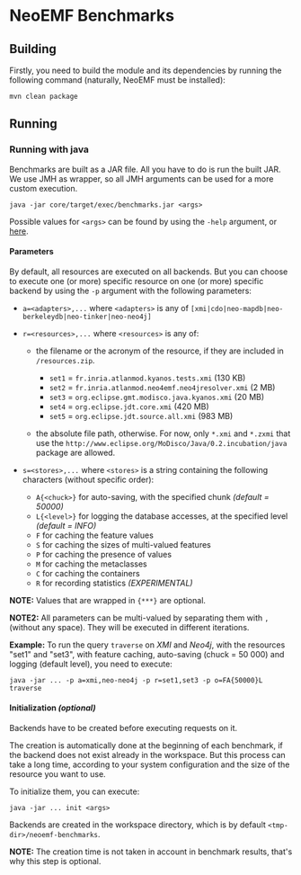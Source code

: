NeoEMF Benchmarks
=================

## Building
Firstly, you need to build the module and its dependencies by running the following command (naturally, NeoEMF must be installed):

    mvn clean package
    
## Running

### Running with java
Benchmarks are built as a JAR file. All you have to do is run the built JAR.
We use JMH as wrapper, so all JMH arguments can be used for a more custom execution.

    java -jar core/target/exec/benchmarks.jar <args>
    
Possible values for `<args>` can be found by using the `-help` argument, or [here](https://raw.githubusercontent.com/atlanmod/NeoEMF/master/benchmarks/core/jmh-usage.txt).

#### Parameters
By default, all resources are executed on all backends. But you can choose to execute one (or more) specific resource on one (or more) specific backend by using the `-p` argument with the following parameters:
- `a=<adapters>,...`    where `<adapters>`  is any of `[xmi|cdo|neo-mapdb|neo-berkeleydb|neo-tinker|neo-neo4j]`

- `r=<resources>,...`   where `<resources>` is any of:
  - the filename or the acronym of the resource, if they are included in `/resources.zip`.
    - `set1` = `fr.inria.atlanmod.kyanos.tests.xmi` (130 KB)
    - `set2` = `fr.inria.atlanmod.neo4emf.neo4jresolver.xmi` (2 MB)
    - `set3` = `org.eclipse.gmt.modisco.java.kyanos.xmi` (20 MB)
    - `set4` = `org.eclipse.jdt.core.xmi` (420 MB)
    - `set5` = `org.eclipse.jdt.source.all.xmi` (983 MB)

  - the absolute file path, otherwise.
    For now, only `*.xmi` and `*.zxmi` that use the `http://www.eclipse.org/MoDisco/Java/0.2.incubation/java` package are allowed.

- `s=<stores>,...`      where `<stores>` is a string containing the following characters (without specific order):
  - `A{<chuck>}` for auto-saving, with the specified chunk *(default = 50000)*
  - `L{<level>}` for logging the database accesses, at the specified level *(default = INFO)*
  - `F`          for caching the feature values
  - `S`          for caching the sizes of multi-valued features
  - `P`          for caching the presence of values
  - `M`          for caching the metaclasses
  - `C`          for caching the containers
  - `R`          for recording statistics *(EXPERIMENTAL)*
  
**NOTE:** Values that are wrapped in `{***}` are optional.

**NOTE2:** All parameters can be multi-valued by separating them with `,` (without any space). They will be executed in different iterations.

**Example:** To run the query `traverse` on *XMI* and *Neo4j*, with the resources "set1" and "set3", with feature caching, auto-saving (chuck = 50 000) and logging (default level), you need to execute:

    java -jar ... -p a=xmi,neo-neo4j -p r=set1,set3 -p o=FA{50000}L traverse

#### Initialization _(optional)_
Backends have to be created before executing requests on it.

The creation is automatically done at the beginning of each benchmark, if the backend does not exist already in the workspace.
But this process can take a long time, according to your system configuration and the size of the resource you want to use.

To initialize them, you can execute:

    java -jar ... init <args>
    
Backends are created in the workspace directory, which is by default `<tmp-dir>/neoemf-benchmarks`.

**NOTE:** The creation time is not taken in account in benchmark results, that's why this step is optional.
